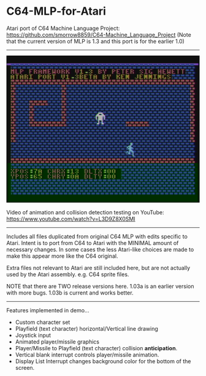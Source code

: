 # C64-MLP-for-Atari

Atari port of C64 Machine Language Project: https://github.com/smorrow8859/C64-Machine_Language_Project
(Note that the current version of MLP is 1.3 and this port is for the earlier 1.0)

---

[![AtariMLPScreen](https://github.com/kenjennings/C64-MLP-for-Atari/blob/master/AtariMLP.png)](#features)

Video of animation and collision detection testing on YouTube: https://www.youtube.com/watch?v=L3D9Z8X0SMI

---

Includes all files duplicated from original C64 MLP with edits specific to Atari.  Intent is to port from C64 to Atari with the MINIMAL amount of necessary changes.  In some cases the less Atari-like choices are made to make this appear more like the C64 original.

Extra files not relevant to Atari are still included here, but are not actually used by the Atari assembly. e.g. C64 sprite files.

NOTE that there are TWO release versions here.  1.03a is an earlier version with more bugs.   1.03b is current and works better.

---

Features implemented in demo...
- Custom character set
- Playfield (text character) horizontal/Vertical line drawing
- Joystick input
- Animated player/missile graphics
- Player/Missile to Playfield (text character) collision **anticipation**.
- Vertical blank interrupt controls player/missile animation.
- Display List Interrupt changes background color for the bottom of the screen.
